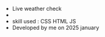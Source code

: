 <ul>
  <li>Live weather check</li>
  <li><a href:'https://shayanj121.github.io/Weather/'></a></li>
  <li>skill used : CSS HTML JS</li>
  <li>Developed by me on 2025 january</li>
</ul>

